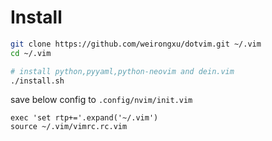 # Install
```sh
git clone https://github.com/weirongxu/dotvim.git ~/.vim
cd ~/.vim

# install python,pyyaml,python-neovim and dein.vim
./install.sh
```

save below config to `.config/nvim/init.vim`
```
exec 'set rtp+='.expand('~/.vim')
source ~/.vim/vimrc.rc.vim
```

